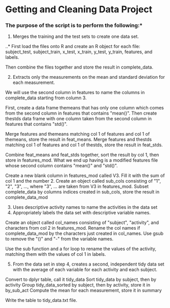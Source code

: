 # Getting and Cleaning Data Project

### The purpose of the script is to perform the following:*

1. Merges the training and the test sets to create one data set.

..* First load the files onto R and create an R object for each file: 
subject_test, subject_train, x_test, x_train, y_test, y_train, features, and labels.

Then combine the files together and store the result in complete_data.

2. Extracts only the measurements on the mean and standard deviation for each measurement.

We will use the second column in features to name the columns in complete_data 
starting from column 3. 

First, create a data frame themeans that has only one column
which comes from the second column in features that contains "mean()". 
Then create thestds data frame with one column taken from the second column in features
that contains "std()". 

Merge features and themeans matching col 1 of features and col 1 of themeans, store the
result in feat_means.
Merge features and thestds matching col 1 of features and col 1 of thestds, store the
result in feat_stds.

Combine feat_means and feat_stds together, sort the result by col 1, then store in
features_mod. 
What we end up having is a modified features file whose second column contains "mean()"
and "std()". 

Create a new blank column in features_mod called V3.
Fill it with the sum of col 1 and the number 2.
Create an object called sub_cols consisting of "1", "2", "3", ..., 
where "3", ... are taken from V3 in features_mod. 
Subset complete_data by columns indices created in sub_cols, store the result in
complete_data_mod

3. Uses descriptive activity names to name the activities in the data set
4. Appropriately labels the data set with descriptive variable names. 

Create an object called col_names consisting of "subject", "activity", and characters
from col 2 in features_mod.
Rename the col names if complete_data_mod by the characters just created in
col_names.
Use gsub to remove the "()" and "-" from the variable names.

Use the sub function and a for loop to rename the values of the activity,
matching them with the values of col 1 in labels.

5. From the data set in step 4, creates a second, independent tidy data set with the 
average of each variable for each activity and each subject.

Convert to dplyr table, call it tidy_data
Sort tidy_data by subject, then by activity
Group tidy_data_sorted by subject, then by activity, store it in by_sub_act
Compute the mean for each measurement, store it in summary

Write the table to tidy_data.txt file.




















